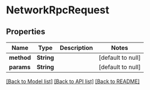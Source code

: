 # NetworkRpcRequest

## Properties

| Name       | Type       | Description | Notes             |
| ---------- | ---------- | ----------- | ----------------- |
| **method** | **String** |             | [default to null] |
| **params** | **String** |             | [default to null] |

[[Back to Model list]](../README.md#documentation-for-models) [[Back to API list]](../README.md#documentation-for-api-endpoints) [[Back to README]](../README.md)
